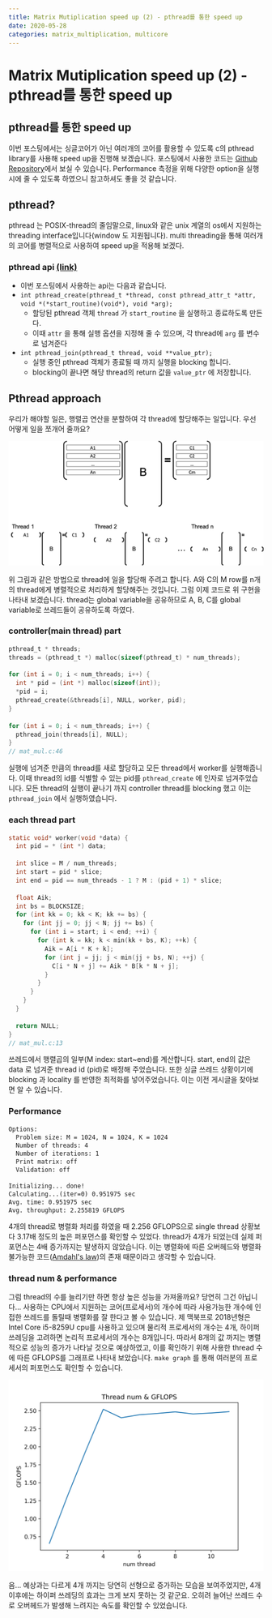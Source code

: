 ```yaml
---
title: Matrix Mutiplication speed up (2) - pthread를 통한 speed up
date: 2020-05-28
categories: matrix_multiplication, multicore
---
```


# Matrix Mutiplication speed up (2) - pthread를 통한 speed up

## pthread를 통한 speed up
이번 포스팅에서는 싱글코어가 아닌 여러개의 코어를 활용할 수 있도록 c의 pthread library를 사용해 speed up을 진행해 보겠습니다. 포스팅에서 사용한 코드는 [Github Repository](https://github.com/sanggggg/MatMulSpeedUp)에서 보실 수 있습니다. Performance 측정을 위해 다양한 option을 실행시에 줄 수 있도록 하였으니 참고하셔도 좋을 것 같습니다.

## pthread?
pthread 는 POSIX-thread의 줄임말으로, linux와 같은 unix 계열의 os에서 지원하는 threading interface입니다(window 도 지원됩니다). multi threading을 통해 여러개의 코어를 병렬적으로 사용하여 speed up을 적용해 보겠다.

### pthread api [(link)](https://docs.oracle.com/cd/E26502_01/html/E35303/tlib-1.html)
- 이번 포스팅에서 사용하는 api는 다음과 같습니다.
- `int pthread_create(pthread_t *thread, const pthread_attr_t *attr, void *(*start_routine)(void*), void *arg);`
  - 할당된 pthread 객체 `thread` 가 `start_routine` 을 실행하고 종료하도록 만든다.
  - 이때 `attr` 을 통해 실행 옵션을 지정해 줄 수 있으며, 각 thread에 `arg` 를 변수로 넘겨준다
- `int pthread_join(pthread_t thread, void **value_ptr);`
  - 실행 중인 pthread 객체가 종료될 때 까지 실행을 blocking 합니다.
  - blocking이 끝나면 해당 thread의 return 값을 `value_ptr` 에 저장합니다.


## Pthread approach
우리가 해야할 일은, 행렬곱 연산을 분할하여 각 thread에 할당해주는 일입니다. 우선 어떻게 일을 쪼개어 줄까요?

![thread_matrix_diagram](./thread_matrix_diagram.png)

위 그림과 같은 방법으로 thread에 일을 할당해 주려고 합니다. A와 C의 M row를 n개의 thread에게 병렬적으로 처리하게 할당해주는 것입니다. 그럼 이제 코드로 위 구현을 나타내 보겠습니다. thread는 global variable을 공유하므로 A, B, C를 global variable로 쓰레드들이 공유하도록 하였다.

### controller(main thread) part
```c
pthread_t * threads;
threads = (pthread_t *) malloc(sizeof(pthread_t) * num_threads);

for (int i = 0; i < num_threads; i++) {
  int * pid = (int *) malloc(sizeof(int));
  *pid = i;
  pthread_create(&threads[i], NULL, worker, pid);
}

for (int i = 0; i < num_threads; i++) {
  pthread_join(threads[i], NULL);
}
// mat_mul.c:46
```
실행에 넘겨준 만큼의 thread를 새로 할당하고 모든 thread에서 worker를 실행해줍니다. 이때 thread의 id를 식별할 수 있는 pid를 `pthread_create` 에 인자로 넘겨주었습니다. 모든 thread의 실행이 끝나기 까지 controller thread를 blocking 했고 이는 `pthread_join` 에서 실행하였습니다.

### each thread part
```c
static void* worker(void *data) {
  int pid = * (int *) data;

  int slice = M / num_threads;
  int start = pid * slice;
  int end = pid == num_threads - 1 ? M : (pid + 1) * slice;
  
  float Aik;
  int bs = BLOCKSIZE;
  for (int kk = 0; kk < K; kk += bs) {
    for (int jj = 0; jj < N; jj += bs) {
      for (int i = start; i < end; ++i) {
        for (int k = kk; k < min(kk + bs, K); ++k) {
          Aik = A[i * K + k];
          for (int j = jj; j < min(jj + bs, N); ++j) {
            C[i * N + j] += Aik * B[k * N + j];
          }
        }
      }
    }
  }

  return NULL;
}
// mat_mul.c:13
```
쓰레드에서 행렬곱의 일부(M index: start~end)를 계산합니다. start, end의 값은 data 로 넘겨준 thread id (pid)로 배정해 주었습니다. 또한 싱글 쓰레드 상황이기에 blocking 과 locality 를 반영한 최적화를 넣어주었습니다. 이는 이전 게시글을 찾아보면 알 수 있습니다.

### Performance
```
Options:
  Problem size: M = 1024, N = 1024, K = 1024
  Number of threads: 4
  Number of iterations: 1
  Print matrix: off
  Validation: off

Initializing... done!
Calculating...(iter=0) 0.951975 sec
Avg. time: 0.951975 sec
Avg. throughput: 2.255819 GFLOPS
```
4개의 thread로 병렬화 처리를 하였을 때 2.256 GFLOPS으로 single thread 상황보다 3.17배 정도의 높은 퍼포먼스를 확인할 수 있었다. thread가 4개가 되었는데 실제 퍼포먼스는 4배 증가까지는 발생하지 않았습니다. 이는 병렬화에 따른 오버헤드와 병렬화 불가능한 코드([Amdahl's law](https://ko.wikipedia.org/wiki/%EC%95%94%EB%8B%AC%EC%9D%98_%EB%B2%95%EC%B9%99))의 존재 때문이라고 생각할 수 있습니다.


### thread num & performance
그럼 thread의 수를 늘리기만 하면 항상 높은 성능을 가져올까요? 당연히 그건 아닙니다... 사용하는 CPU에서 지원하는 코어(프로세서)의 개수에 따라 사용가능한 개수에 인접한 쓰레드를 돌릴때 병렬화를 잘 한다고 볼 수 있습니다.
제 맥북프로 2018년형은 Intel Core i5-8259U cpu를 사용하고 있으며 물리적 프로세서의 개수는 4개, 하이퍼 쓰레딩을 고려하면 논리적 프로세서의 개수는 8개입니다. 따라서 8개의 값 까지는 병렬적으로 성능의 증가가 나타날 것으로 예상하였고, 이를 확인하기 위해 사용한 thread 수에 따른 GFLOPS를 그래프로 나타내 보았습니다. `make graph` 를 통해 여러분의 프로세서의 퍼포먼스도 확인할 수 있습니다.

![pthread_perf_graph](./pthread_perf_graph.png)

음... 예상과는 다르게 4개 까지는 당연히 선형으로 증가하는 모습을 보여주었지만, 4개 이후에는 하이퍼 쓰레딩의 효과는 크게 보지 못하는 것 같군요. 오히려 늘어난 쓰레드 수로 오버헤드가 발생해 느려지는 속도를 확인할 수 있었습니다.
